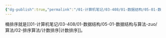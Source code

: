 ```yaml
---
{"dg-publish":true,"permalink":"/01-计算机笔记/03-408/01-数据结构/05-01-数据结构与算法-zuo/算法/02-排序算法/桶排序/","tags":["personal/blog","algorithm/sorting","概念"]}
---
```


桶排序就是[[01-计算机笔记/03-408/01-数据结构/05-01-数据结构与算法-zuo/算法/02-排序算法/计数排序\|计数排序]]。